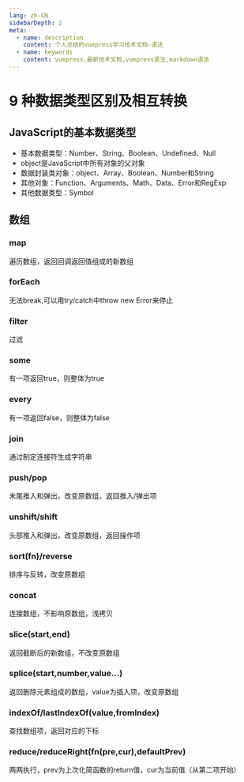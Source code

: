 ```yaml
---
lang: zh-CN
sidebarDepth: 2
meta:
  - name: description
    content: 个人总结的vuepress学习技术文档-语法
  - name: keywords
    content: vuepress,最新技术文档,vuepress语法,markdown语法
---
```


# 9 种数据类型区别及相互转换
## JavaScript的基本数据类型
- 基本数据类型：Number、String、Boolean、Undefined、Null
- object是JavaScript中所有对象的父对象
- 数据封装类对象：object、Array、Boolean、Number和String
- 其他对象：Function、Arguments、Math、Data、Error和RegExp
- 其他数据类型：Symbol
## 数组
### map
遍历数组，返回回调返回值组成的新数组
### forEach
无法break,可以用try/catch中throw new Error来停止
### filter
过滤
### some
有一项返回true，则整体为true
### every
有一项返回false，则整体为false
### join
通过制定连接符生成字符串
### push/pop
末尾推入和弹出，改变原数组，返回推入/弹出项
### unshift/shift
头部推入和弹出，改变原数组，返回操作项
### sort(fn)/reverse
排序与反转，改变原数组
### concat
连接数组，不影响原数组，浅拷贝
### slice(start,end)
返回截断后的新数组，不改变原数组
### splice(start,number,value...)
返回删除元素组成的数组，value为插入项，改变原数组
### indexOf/lastIndexOf(value,fromIndex)
查找数组项，返回对应的下标
### reduce/reduceRight(fn(pre,cur),defaultPrev)
两两执行，prev为上次化简函数的return值，cur为当前值（从第二项开始）